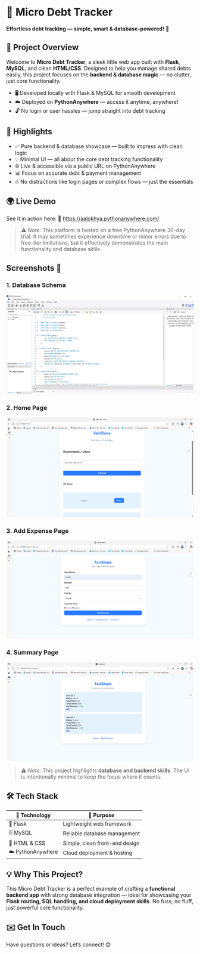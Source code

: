 # 💸 Micro Debt Tracker

**Effortless debt tracking — simple, smart & database-powered!** 🎯

## 🚀 Project Overview

Welcome to **Micro Debt Tracker**, a sleek little web app built with **Flask**, **MySQL**, and clean **HTML/CSS**. Designed to help you manage shared debts easily, this project focuses on the **backend & database magic** — no clutter, just core functionality.

* 🖥️ Developed locally with Flask & MySQL for smooth development
* ☁️ Deployed on **PythonAnywhere** — access it anytime, anywhere!
* 🔓 No login or user hassles — jump straight into debt tracking

## 🌟 Highlights

* ✅ Pure backend & database showcase — built to impress with clean logic
* 💡 Minimal UI — all about the core debt tracking functionality
* 🌐 Live & accessible via a public URL on PythonAnywhere
* 📊 Focus on accurate debt & payment management
* 🔥 No distractions like login pages or complex flows — just the essentials

## 🌍 Live Demo

See it in action here:
🔗 https://aalokhya.pythonanywhere.com/

> ⚠️ *Note:* This platform is hosted on a free PythonAnywhere 30-day trial. It may sometimes experience downtime or minor errors due to free-tier limitations, but it effectively demonstrates the main functionality and database skills.

## Screenshots 📸

### 1. Database Schema
![Database Schema](Screenshot1.png)

### 2. Home Page
![Home Page](Screenshot2.png)

### 3. Add Expense Page
![Add Expense Page](Screenshot3.png)

### 4. Summary Page
![Summary Page](Screenshot4.png)

> ⚠️ *Note:* This project highlights **database and backend skills**. The UI is intentionally minimal to keep the focus where it counts.

## 🛠️ Tech Stack

| 🔧 Technology     | 🎯 Purpose                     |
| ----------------- | ------------------------------ |
| 🐍 Flask          | Lightweight web framework      |
| 🗄️ MySQL         | Reliable database management   |
| 🎨 HTML & CSS     | Simple, clean front-end design |
| ☁️ PythonAnywhere | Cloud deployment & hosting     |

## 💡 Why This Project?

This Micro Debt Tracker is a perfect example of crafting a **functional backend app** with strong database integration — ideal for showcasing your **Flask routing, SQL handling, and cloud deployment skills**. No fuss, no fluff, just powerful core functionality.

## ✉️ Get In Touch

Have questions or ideas?
Let’s connect! 😊
